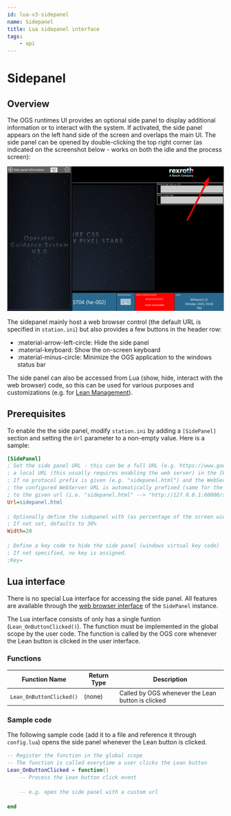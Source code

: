 ```yaml
---
id: lua-v3-sidepanel
name: Sidepanel
title: Lua sidepanel interface
tags:
    - api
---
```


# Sidepanel

## Overview 

The OGS runtimes UI provides an optional side panel to display additional information or to interact with the system. If activated, the side panel appears on the left hand side of the screen and overlaps the main UI. The side panel can be opened by double-clicking the top right corner (as indicated on the screenshot below - works on both the idle and the process screen): 

![sidepanel](./resources/sidepanel.png)

The sidepanel mainly host a web browser control (the default URL is specified in `station.ini`) but also provides a few buttons in the header row:

- :material-arrow-left-circle: Hide the side panel
- :material-keyboard: Show the on-screen keyboard
- :material-minus-circle: Minimize the OGS application to the windows status bar

The side panel can also be accessed from Lua (show, hide, interact with the web browser) code, so this can be used for various purposes and customizations (e.g. for [Lean Management](lean-button.md)).  

## Prerequisites

To enable the the side panel, modify `station.ini` by adding a `[SidePanel]` section and setting the `Url` parameter to a non-empty value. Here is a sample:

``` ini title="station.ini"
[SidePanel]
; Set the side panel URL - this can be a full URL (e.g. https://www.google.com) or
; a local URL (this usually requires enabling the web server) in the [WebServer] section.
; If no protocol prefix is given (e.g. "sidepanel.html") and the WebServer is enabled,
; the configured WebServer URL is automatically prefixed (same for the local:// protocol)
; to the given url (i.e. "sidepanel.html" --> "http://127.0.0.1:60000/sidepanel.html).
Url=sidepanel.html

; Optionally define the sidepanel with (as percentage of the screen width: 1-99)
; If not set, defaults to 30%
Width=20

; Define a key code to hide the side panel (windows virtual key code)
; If not specified, no key is assigned.
;Key=
```

## Lua interface

There is no special Lua interface for accessing the side panel. All features are available through the [web browser interface](./webbrowser.md) of the `SidePanel` instance.

The Lua interface consists of only has a single funtion (`Lean_OnButtonClicked()`). The function must be implemented in the global scope by the user code. The function is called by the OGS core whenever the Lean button is clicked in the user interface.

### Functions

| Function Name | Return Type | Description |
| -------- | ----------- | ----------- |
| `Lean_OnButtonClicked()` | (none) | Called by OGS whenever the Lean button is clicked | 


### Sample code

The following sample code (add it to a file and reference it through `config.lua`) opens the side panel whenever the Lean button is clicked.

```LUA
-- Register the function in the global scope
-- The function is called everytime a user clicks the Lean button
Lean_OnButtonClicked = function()
    -- Process the Lean button click event 

    -- e.g. open the side panel with a custom url

end
```



